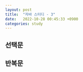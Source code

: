 ```yaml
---
layout: post
title:  "자바 스터디 - 3"
date:   2022-10-28 00:45:33 +0900
categories: study
---
```


## 선택문
## 반복문